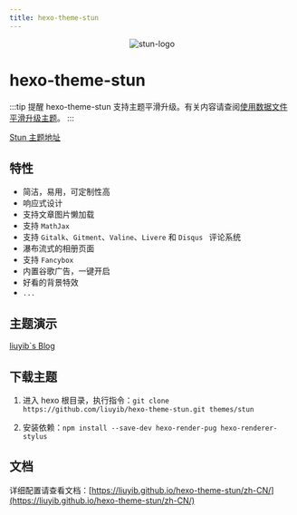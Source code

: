 ```yaml
---
title: hexo-theme-stun
---
```


<div align="center"><img src="@img/2/2-16/logo.png" alt="stun-logo"/></div>

# hexo-theme-stun <Badge text="@liuyib"/> <Badge text="Finish"/> <Badge text="latest"/>

:::tip 提醒
hexo-theme-stun 支持主题平滑升级。有关内容请查阅[使用数据文件平滑升级主题](/5-Add/5-3-data-file.html)。
:::

[Stun 主题地址](https://github.com/liuyib/hexo-theme-stun)

## 特性

- 简洁，易用，可定制性高
- 响应式设计
- 支持文章图片懒加载
- 支持 `MathJax`
- 支持 `Gitalk`、`Gitment`、`Valine`、`Livere` 和 `Disqus ` 评论系统
- 瀑布流式的相册页面
- 支持 `Fancybox`
- 内置谷歌广告，一键开启
- 好看的背景特效
- `...`

## 主题演示

[liuyib`s Blog](https://liuyib.github.io/)

## 下载主题

1. 进入 hexo 根目录，执行指令：`git clone https://github.com/liuyib/hexo-theme-stun.git themes/stun`

2. 安装依赖：`npm install --save-dev hexo-render-pug hexo-renderer-stylus`

## 文档

详细配置请查看文档：[https://liuyib.github.io/hexo-theme-stun/zh-CN/](https://liuyib.github.io/hexo-theme-stun/zh-CN/)
